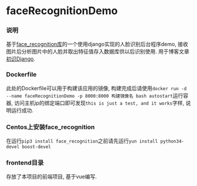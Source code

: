 # faceRecognitionDemo

### 说明
基于[face_recognition库](https://github.com/ageitgey/face_recognition)的一个使用django实现的人脸识别后台程序demo, 接收图片后分析图片中的人脸并取出特征值存入数据库供以后识别使用. 用于博客文章[初识Django](https://blog.safeandsound.cn/post/初识Django.html).

### Dockerfile
此处的Dockerfile可以用于构建该应用的镜像, 构建完成后请使用`docker run -d --name faceRecognitionDemo -p 8000:8000 构建镜像名 bash autostart`运行容器, 访问主机ip的绑定端口即可发现`this is just a test, and it works`字样, 说明运行成功.

### Centos上安装face_recognition
在运行`pip3 install face_recognition`之前请先运行`yun install python34-devel boost-devel`

### frontend目录
存放了本项目的前端项目, 基于vue编写.
